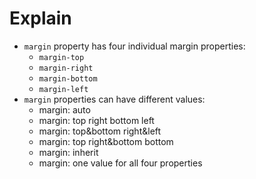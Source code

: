 # Explain
* `margin` property has four individual margin properties:
  - `margin-top`
  - `margin-right`
  - `margin-bottom`
  - `margin-left`
* `margin` properties can have different values:
  - margin: auto
  - margin: top right bottom left
  - margin: top&bottom right&left
  - margin: top right&bottom bottom
  - margin: inherit
  - margin: one value for all four properties
